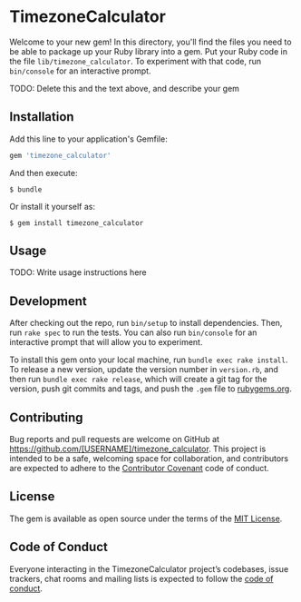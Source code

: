 # TimezoneCalculator

Welcome to your new gem! In this directory, you'll find the files you need to be able to package up your Ruby library into a gem. Put your Ruby code in the file `lib/timezone_calculator`. To experiment with that code, run `bin/console` for an interactive prompt.

TODO: Delete this and the text above, and describe your gem

## Installation

Add this line to your application's Gemfile:

```ruby
gem 'timezone_calculator'
```

And then execute:

    $ bundle

Or install it yourself as:

    $ gem install timezone_calculator

## Usage

TODO: Write usage instructions here

## Development

After checking out the repo, run `bin/setup` to install dependencies. Then, run `rake spec` to run the tests. You can also run `bin/console` for an interactive prompt that will allow you to experiment.

To install this gem onto your local machine, run `bundle exec rake install`. To release a new version, update the version number in `version.rb`, and then run `bundle exec rake release`, which will create a git tag for the version, push git commits and tags, and push the `.gem` file to [rubygems.org](https://rubygems.org).

## Contributing

Bug reports and pull requests are welcome on GitHub at https://github.com/[USERNAME]/timezone_calculator. This project is intended to be a safe, welcoming space for collaboration, and contributors are expected to adhere to the [Contributor Covenant](http://contributor-covenant.org) code of conduct.

## License

The gem is available as open source under the terms of the [MIT License](https://opensource.org/licenses/MIT).

## Code of Conduct

Everyone interacting in the TimezoneCalculator project’s codebases, issue trackers, chat rooms and mailing lists is expected to follow the [code of conduct](https://github.com/[USERNAME]/timezone_calculator/blob/master/CODE_OF_CONDUCT.md).
